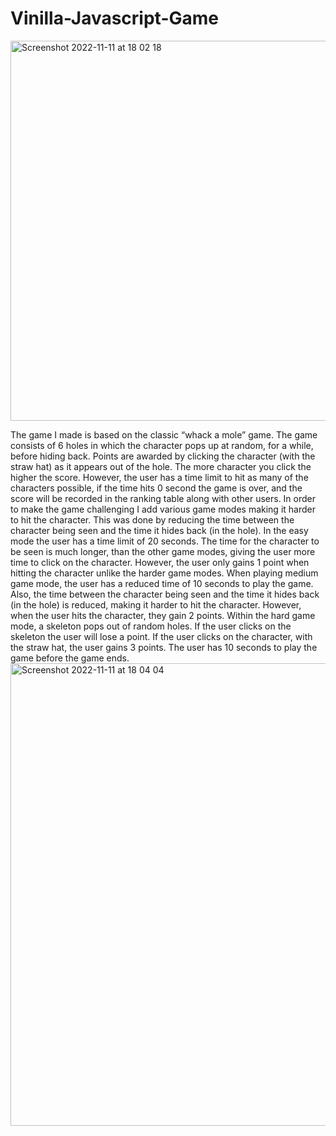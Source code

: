 # Vinilla-Javascript-Game

<img width="608" alt="Screenshot 2022-11-11 at 18 02 18" src="https://user-images.githubusercontent.com/93152488/201401444-21d517bf-474c-4e4d-a2ff-3d76cedd064f.png">

The game I made is based on the classic “whack a mole” game. The game consists of 6 holes in which the character pops up at random, for a while, before hiding back. Points are awarded by clicking the character (with the straw hat) as it appears out of the hole. The more character you click the higher the score. However, the user has a time limit to hit as many of the characters possible, if the time hits 0 second the game is over, and the score will be recorded in the ranking table along with other users.
In order to make the game challenging I add various game modes making it harder to hit the character. This was done by reducing the time between the character being seen and the time it hides back (in the hole).
In the easy mode the user has a time limit of 20 seconds. The time for the character to be seen is much longer, than the other game modes, giving the user more time to click on the character. However, the user only gains 1 point when hitting the character unlike the harder game modes.
When playing medium game mode, the user has a reduced time of 10 seconds to play the game. Also, the time between the character being seen and the time it hides back (in the hole) is reduced, making it harder to hit the character. However, when the user hits the character, they gain 2 points.
Within the hard game mode, a skeleton pops out of random holes. If the user clicks on the skeleton the user will lose a point. If the user clicks on the character, with the straw hat, the user gains 3 points. The user has 10 seconds to play the game before the game ends.
<img width="740" alt="Screenshot 2022-11-11 at 18 04 04" src="https://user-images.githubusercontent.com/93152488/201401622-e7a6ba61-80b7-49e9-86f6-b3d9494b3442.png">
